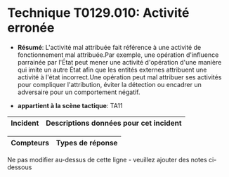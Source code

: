 # Technique T0129.010: Activité erronée

* **Résumé**: L'activité mal attribuée fait référence à une activité de fonctionnement mal attribuée.Par exemple, une opération d'influence parrainée par l'État peut mener une activité d'opération d'une manière qui imite un autre État afin que les entités externes attribuent une activité à l'état incorrect.Une opération peut mal attribuer ses activités pour compliquer l'attribution, éviter la détection ou encadrer un adversaire pour un comportement négatif.

* **appartient à la scène tactique**: TA11


|Incident |Descriptions données pour cet incident |
|-------- |-------------------- |



|Compteurs |Types de réponse |
|-------- |-------------- |


Ne pas modifier au-dessus de cette ligne - veuillez ajouter des notes ci-dessous